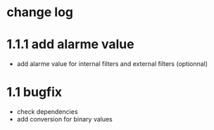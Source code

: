 # change log

# 1.1.1 add alarme value

- add alarme value for internal filters and external filters (optionnal)

# 1.1 bugfix

- check dependencies
- add conversion for binary values
